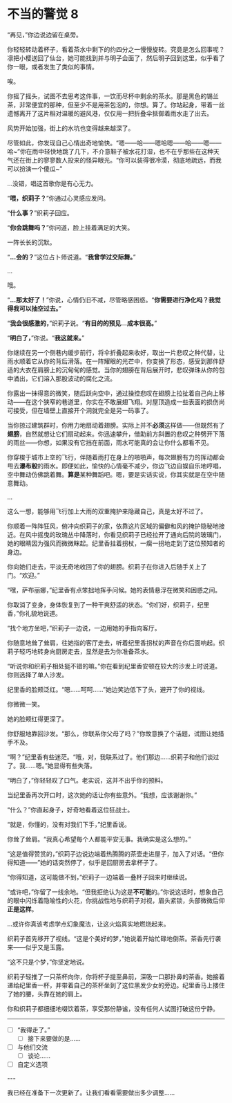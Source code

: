 # 不当的警觉 8

“再见，”你边说边留在桌旁。

你轻轻转动着杯子，看着茶水中剩下的约四分之一慢慢旋转。究竟是怎么回事呢？凛把小樱送回了仙台，她可能找到并与明子会面了，然后明子回到这里，似乎看了你一眼，或者发生了类似的事情。

唉。

你摇了摇头，试图不去思考这件事，一饮而尽杯中剩余的茶水。那是黑色的锡兰茶，非常便宜的那种，但至少不是用茶包泡的，你想。算了。你站起身，带着一丝遗憾离开了这片相对温暖的避风港，仅仅用一把折叠伞抵御着雨水走了出去。

风势开始加强，街上的水坑也变得越来越深了。

尽管如此，你发现自己心情出奇地愉快。“嗯——哈——嗯哈嗯——哈——嗯——哈~”你在雨中轻快地跳了几下，不介意鞋子被水花打湿，也不在乎那些在这种天气还在街上的寥寥数人投来的怪异眼光。“你可以装得很冷漠，彻底地疏远，而我可以扮演一个傻瓜~”

...没错，唱这首歌你是有心无力。

“**喂，织莉子？**”你通过心灵感应发问。

“**什么事？**”织莉子回应。

“**你会跳舞吗？**”你问道，脸上挂着满足的大笑。

一阵长长的沉默。

“**...会的？**”这位占卜师说道。“**我曾学过交际舞。**”

...

哦。

“**...那太好了！**”你说，心情仍旧不减，尽管略感困惑。“**你需要进行净化吗？我觉得我可以抽空过去。**”

“**我会很感激的，**”织莉子说。“**有目的的预见...成本很高。**”

“**明白了，**”你说。“**我这就来。**”

你继续在另一个侧巷内缓步前行，将伞折叠起来收好，取出一片悲叹之种代替，让雨水顺着它从你的背后滑落。在一阵耀眼的光芒中，你变换了形态，感受到那件舒适的大衣在肩膀上的沉甸甸的感觉。当你的翅膀在背后展开时，悲叹弹珠从你的包中涌出，它们溶入那股波动的腐化之流。

你露出一抹得意的微笑，随后跃向空中，通过操控悲叹在翅膀上拉扯着自己向上移动——在这个狭窄的巷道里，你实在不敢展翅飞翔。对屋顶造成一些表面的损伤尚可接受，但在墙壁上直接开个洞就完全是另一码事了。

当你掠过建筑群时，你用力地扇动着翅膀。实际上并不**必须**这样做——但既然有了**翅膀**，自然就想让它们扇动起来。你迅速攀升，借助前方斜置的悲叹之种劈开下落的雨丝——你想，如果没有它挡在前面，雨水可能真的会让你什么都看不见。

你穿梭于城市上空的飞行，伴随着雨打在身上的啪啪声，每次翅膀有力的挥动都会甩去**瀑布般**的雨水。即便如此，愉快的心情毫不减少，你边飞边自娱自乐地哼唱，空中舞动仿佛跳着舞。**算是**某种舞蹈吧。嗯，要是实话实说，你其实就是在空中随意舞动。

...

这么一想，能够用飞行加上大雨的双重掩护来隐藏自己，真是太好不过了。

你顺着一阵阵狂风，俯冲向织莉子的家，依靠这片区域的偏僻和风的掩护隐秘地接近。在风中摇曳的玫瑰丛中降落时，你看见织莉子已经拉开了通向后院的玻璃门，她的眼睛因为强风而微微眯起。纪里香拄着拐杖，一瘸一拐地走到了这位预知者的身边。

你向她们走去，平淡无奇地收回了你的翅膀。织莉子在你进入后随手关上了门。“欢迎。”

“嘿，萨布丽娜，”纪里香有点笨拙地挥手问候。她的表情悬浮在微笑和困惑之间。

你取消了变身，身体恢复到了一种干爽舒适的状态。“你们好，织莉子，纪里香，”你礼貌地说道。

“找个地方坐吧，”织莉子一边说，一边用她的手指向客厅。

你随意地耸了耸肩，往她指的客厅走去，听着纪里香拐杖的声音在你后面响起。织莉子轻巧地转身向厨房走去，显然是去为你准备茶水。

“听说你和织莉子相处挺不错的嘛。”你在看到纪里香安顿在较大的沙发上时说道。你则选择了单人沙发。

纪里香的脸颊泛红。“嗯……呵呵……”她边笑边低下了头，避开了你的视线。

你微微一笑。

她的脸颊红得更深了。

你舒服地靠回沙发。“那么，你联系你父母了吗？”你故意换了个话题，试图让她措手不及。

“啊？”纪里香有些迷茫。“哦，对，我联系过了。他们那边……织莉子和他们谈过了。我……嗯。”她显得有些失落。

“明白了，”你轻轻叹了口气。老实说，这并不出乎你的预料。

当纪里香再次开口时，这次她的话让你有些意外。“我想，应该谢谢你。”

“什么？”你直起身子，好奇地看着这位狂战士。

“就是，你懂的，没有对我们下手，”纪里香说。

你耸了耸肩。“我真心希望每个人都能平安无事。我确实是这么想的。”

“这是值得赞赏的，”织莉子边说边端着热腾腾的茶壶走进屋子，加入了对话。“但你得知道——”她的话突然停了，似乎是回厨房去拿杯子了。

“你得知道，这可能做不到，”织莉子一边端着一叠杯子回来时继续说。

“或许吧，”你留了一线余地。“但我拒绝认为这是**不可能**的。”你说这话时，想象自己的眼中闪烁着隐喻性的火花，你挑战性地与织莉子对视，眉头紧锁，头部微微后仰**正是这样**。

...或许你真该考虑学点幻象魔法，让这火焰真实地燃烧起来。

织莉子首先移开了视线。“这是个美好的梦，”她说着开始忙碌地倒茶。茶香先行袭来——似乎又是玉露。

“这不只是个梦，”你坚定地说。

织莉子轻推了一只茶杯向你，你将杯子提至鼻前，深吸一口那扑鼻的茶香。她接着递给纪里香一杯，并带着自己的茶杯坐到了这位黑发少女的旁边。纪里香马上搂住了她的腰，头靠在她的肩上。

你和织莉子都细细地啜饮着茶，享受那份静谧，没有任何人试图打破这份宁静。

---

- [ ] “我得走了。”
  - [ ] 接下来要做的是……
- [ ] 与他们交流
  - [ ] 谈论……
- [ ] 自定义选项

---​

我已经在准备下一次更新了。让我们看看需要做出多少调整……
